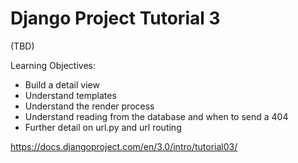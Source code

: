 
Django Project Tutorial 3
=========================

(TBD)

Learning Objectives:

* Build a detail view
* Understand templates
* Understand the render process
* Understand reading from the database and when to send a 404
* Further detail on url.py and url routing


https://docs.djangoproject.com/en/3.0/intro/tutorial03/

